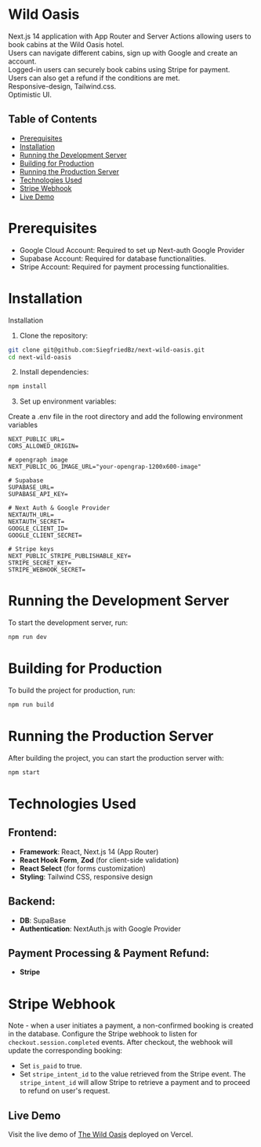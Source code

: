 # Wild Oasis

Next.js 14 application with App Router and Server Actions allowing users to book cabins at the Wild Oasis hotel.  
Users can navigate different cabins, sign up with Google and create an account.  
Logged-in users can securely book cabins using Stripe for payment.  
Users can also get a refund if the conditions are met.  
Responsive-design, Tailwind.css.  
Optimistic UI.

## Table of Contents
- [Prerequisites](#prerequisites)
- [Installation](#installation)
- [Running the Development Server](#running-the-development-server)
- [Building for Production](#building-for-production)
- [Running the Production Server](#running-the-production-server)
- [Technologies Used](#technologies-used)
- [Stripe Webhook](#stripe-webhook)
- [Live Demo](#live-demo)

# Prerequisites
- Google Cloud Account: Required to set up Next-auth Google Provider
- Supabase Account: Required for database functionalities.
- Stripe Account: Required for payment processing functionalities.

# Installation
Installation

1. Clone the repository:
```bash
git clone git@github.com:SiegfriedBz/next-wild-oasis.git
cd next-wild-oasis
```

2. Install dependencies:
```bash
npm install
```

3. Set up environment variables:

Create a .env file in the root directory and add the following environment variables

    NEXT_PUBLIC_URL=
    CORS_ALLOWED_ORIGIN=
    
    # opengraph image
    NEXT_PUBLIC_OG_IMAGE_URL="your-opengrap-1200x600-image"
    
    # Supabase
    SUPABASE_URL=
    SUPABASE_API_KEY=
    
    # Next Auth & Google Provider
    NEXTAUTH_URL=
    NEXTAUTH_SECRET=
    GOOGLE_CLIENT_ID=
    GOOGLE_CLIENT_SECRET=
    
    # Stripe keys
    NEXT_PUBLIC_STRIPE_PUBLISHABLE_KEY=
    STRIPE_SECRET_KEY=
    STRIPE_WEBHOOK_SECRET=
    

# Running the Development Server
To start the development server, run:

```bash
npm run dev
  ```

# Building for Production
To build the project for production, run:

```bash
npm run build
```

# Running the Production Server
After building the project, you can start the production server with:

```bash
npm start
```

# Technologies Used

## Frontend:
- **Framework**: React, Next.js 14 (App Router)
- **React Hook Form**, **Zod** (for client-side validation)
- **React Select** (for forms customization)
- **Styling**: Tailwind CSS, responsive design

## Backend:
- **DB**: SupaBase
- **Authentication**: NextAuth.js with Google Provider

## Payment Processing & Payment Refund:
- **Stripe**

# Stripe Webhook
Note - when a user initiates a payment, a non-confirmed booking is created in the database.
Configure the Stripe webhook to listen for `checkout.session.completed` events. 
After checkout, the webhook will update the corresponding booking:
- Set `is_paid` to true.
- Set `stripe_intent_id` to the value retrieved from the Stripe event.
The `stripe_intent_id` will allow Stripe to retrieve a payment and to proceed to refund on user's request.

## Live Demo
Visit the live demo of [The Wild Oasis](https://next-wild-oasis.vercel.app/) deployed on Vercel.
